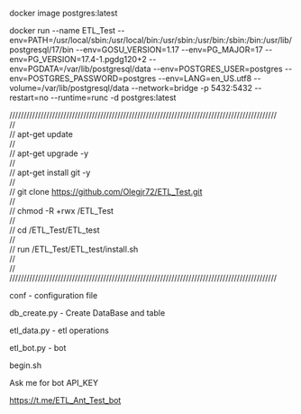 docker image postgres:latest

docker run --name ETL_Test --env=PATH=/usr/local/sbin:/usr/local/bin:/usr/sbin:/usr/bin:/sbin:/bin:/usr/lib/postgresql/17/bin --env=GOSU_VERSION=1.17 --env=PG_MAJOR=17 --env=PG_VERSION=17.4-1.pgdg120+2 --env=PGDATA=/var/lib/postgresql/data --env=POSTGRES_USER=postgres --env=POSTGRES_PASSWORD=postgres --env=LANG=en_US.utf8 --volume=/var/lib/postgresql/data --network=bridge -p 5432:5432 --restart=no --runtime=runc -d postgres:latest

//////////////////////////////////////////////////////////////////////////////////////////////<br>
//<br>
// &#9;&#9;&#9; apt-get update<br>
//<br>
// &#9;&#9;&#9; apt-get upgrade -y<br>
//<br>
// &#9;&#9;&#9; apt-get install git -y<br>
//<br>
// &#9;&#9;&#9; git clone https://github.com/Olegjr72/ETL_Test.git<br>
//<br>
// &#9;&#9;&#9;	chmod -R +rwx /ETL_Test<br>
//<br>
// &#9;&#9;&#9;	cd /ETL_Test/ETL_test<br>
//<br>
// &#9;&#9;&#9;	run /ETL_Test/ETL_test/install.sh<br>
//<br>
//<br>
//////////////////////////////////////////////////////////////////////////////////////////////<br>

conf - configuration file

db_create.py - Create DataBase and table

etl_data.py - etl operations 

etl_bot.py - bot

begin.sh 

Ask me for bot API_KEY 

https://t.me/ETL_Ant_Test_bot

